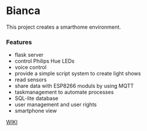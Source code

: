 # Bianca

This project creates a smarthome environment.

### Features

- flask server 
- control Philips Hue LEDs
- voice control 
- provide a simple script system to create light shows
- read sensors
- share data with ESP8266 moduls by using MQTT
- taskmanagement to automate processes
- SQL-lite database 
- user management and user rights
- smartphone view


[WIKI](https://github.com/stanman71/homatiX/wiki)

